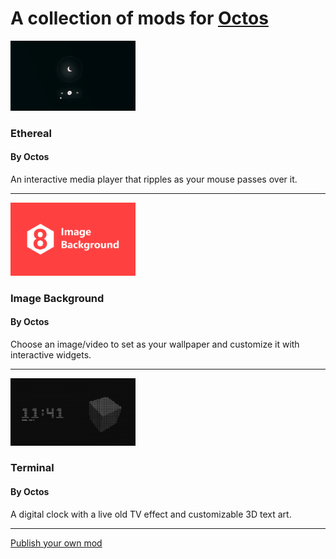 
# A collection of mods for [Octos](https://github.com/underpig1/octos)

<img src='images\Ethereal-ethereal.png' alt='Ethereal' width='200px'>

### Ethereal
#### By Octos
An interactive media player that ripples as your mouse passes over it.
***
<img src='images\Image Background-imgbg.png' alt='Image Background' width='200px'>

### Image Background
#### By Octos
Choose an image/video to set as your wallpaper and customize it with interactive widgets.
***
<img src='images\Terminal-terminal.png' alt='Terminal' width='200px'>

### Terminal
#### By Octos
A digital clock with a live old TV effect and customizable 3D text art.
***
[Publish your own mod](https://github.com/underpig1/octos)